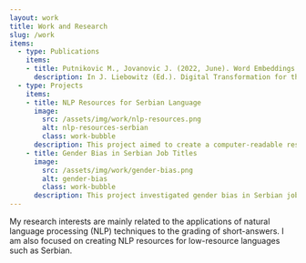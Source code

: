 ```yaml
---
layout: work
title: Work and Research
slug: /work
items:
  - type: Publications
    items:
    - title: Putnikovic M., Jovanovic J. (2022, June). Word Embeddings for Automatic Short Answer Grading.
      description: In J. Liebowitz (Ed.). Digital Transformation for the University of Future (pp. 197-213). World Scientific. <a href='https://doi.org/10.1142/9789811254154_0011'>https://doi.org/10.1142/9789811254154_0011</a>
  - type: Projects
    items:
    - title: NLP Resources for Serbian Language
      image:
        src: /assets/img/work/nlp-resources.png
        alt: nlp-resources-serbian
        class: work-bubble
      description: This project aimed to create a computer-readable resources for Serbian from available corpora and dictionaries. Currently, this repository contains structured databases of Serbian synonyms, sense groups, a lemmatized Wikipedia corpus, and several word embedding models generated using these resources. The repository with the description is available <a href='https://github.com/putnich/sr-sh-nlp'>here</a>.
    - title: Gender Bias in Serbian Job Titles
      image:
        src: /assets/img/work/gender-bias.png
        alt: gender-bias
        class: work-bubble
      description: This project investigated gender bias in Serbian job titles using word embeddings. The results showed that women are more likely to be housekeepers, nurses, and fashion designers, whereas men are accountants, clerics, and policemen. A more detailed project description is available on the <a href='https://github.com/putnich/GenderBias'>project page</a>. 
---
```


My research interests are mainly related to the applications of natural language processing (NLP) techniques to the grading of short-answers. I am also focused on creating NLP resources for low-resource languages such as Serbian. 